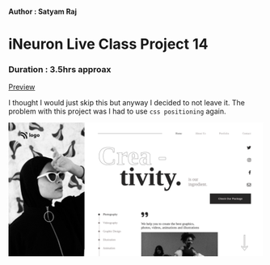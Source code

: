#### Author : Satyam Raj

# iNeuron Live Class Project 14

### Duration : 3.5hrs approax
[Preview](https://blacktiles.github.io/LIVE-CLASS-PROJECT-14/)

I thought I would just skip this but anyway I decided to not leave it. The problem with this project was I had to use `css positioning` again.

![Image Preview](thumbnail.png)